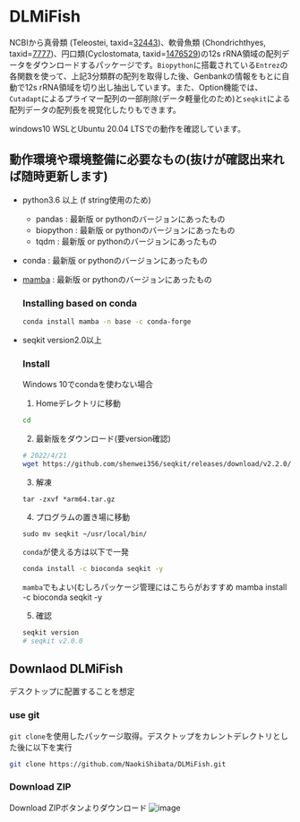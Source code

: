 # DLMiFish
NCBIから真骨類 (Teleostei, taxid=[32443](https://www.ncbi.nlm.nih.gov/Taxonomy/Browser/wwwtax.cgi?mode=Info&id=32443&lvl=3&lin=f&keep=1&srchmode=1&unlock))、軟骨魚類 (Chondrichthyes, taxid=[7777](https://www.ncbi.nlm.nih.gov/Taxonomy/Browser/wwwtax.cgi?mode=Info&id=7777&lvl=3&lin=f&keep=1&srchmode=1&unlock))、円口類(Cyclostomata, taxid=[1476529](https://www.ncbi.nlm.nih.gov/Taxonomy/Browser/wwwtax.cgi?mode=Info&id=1476529&lvl=3&lin=f&keep=1&srchmode=1&unlock))の12s rRNA領域の配列データをダウンロードするパッケージです。`Biopython`に搭載されている`Entrez`の各関数を使って、上記3分類群の配列を取得した後、Genbankの情報をもとに自動で12s rRNA領域を切り出し抽出しています。また、Option機能では、`Cutadapt`によるプライマー配列の一部削除(データ軽量化のため)と`seqkit`による配列データの配列長を視覚化したりもできます。

windows10 WSLとUbuntu 20.04 LTSでの動作を確認しています。

## 動作環境や環境整備に必要なもの(抜けが確認出来れば随時更新します)

- python3.6 以上 (f string使用のため)
  - pandas : 最新版 or pythonのバージョンにあったもの
  - biopython : 最新版 or pythonのバージョンにあったもの
  - tqdm : 最新版 or pythonのバージョンにあったもの

- conda : 最新版 or pythonのバージョンにあったもの

- [mamba](https://github.com/mamba-org/mamba) : 最新版 or pythonのバージョンにあったもの
  ### Installing based on conda
  ```bash
  conda install mamba -n base -c conda-forge
  ```
- seqkit version2.0以上
  ### Install
  Windows 10でcondaを使わない場合
  1. Homeデレクトリに移動
  ```bash
  cd
  ```
  2. 最新版をダウンロード(要version確認)
  ```bash
  # 2022/4/21
  wget https://github.com/shenwei356/seqkit/releases/download/v2.2.0/seqkit_linux_arm64.tar.gz
  ```
  3. 解凍
  ```
  tar -zxvf *arm64.tar.gz
  ```
  4. プログラムの置き場に移動
  ```
  sudo mv seqkit ~/usr/local/bin/
  ```
  
  `conda`が使える方は以下で一発
  ```bash
  conda install -c bioconda seqkit -y
  ```
  
  `mamba`でもよい(むしろパッケージ管理にはこちらがおすすめ
  mamba install -c bioconda seqkit -y

  5. 確認
  ```bash
  seqkit version
  # seqkit v2.0.0
  ```
  
## Downlaod DLMiFish
デスクトップに配置することを想定

### use git
`git clone`を使用したパッケージ取得。デスクトップをカレントデレクトリとした後に以下を実行
```bash
git clone https://github.com/NaokiShibata/DLMiFish.git
```
### Download ZIP
Download ZIPボタンよりダウンロード
![image](https://user-images.githubusercontent.com/53568847/164349138-3227f1cd-3e16-45c8-a3e7-4868dfeb303c.png)

  
  
